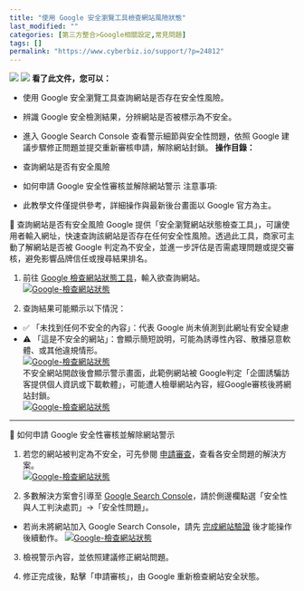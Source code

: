 ```yaml
---
title: "使用 Google 安全瀏覽工具檢查網站風險狀態"
last_modified: ""
categories: [第三方整合>Google相關設定,常見問題]
tags: []
permalink: "https://www.cyberbiz.io/support/?p=24812"
---
```


![](https://www.cyberbiz.io/support/wp-content/uploads/適用站別.png)
[![](https://www.cyberbiz.io/support/wp-content/uploads/台灣站.png)](https://www.cyberbiz.io/support/?page_id=2490)
**看了此文件，您可以：**  

* 使用 Google 安全瀏覽工具查詢網站是否存在安全性風險。
* 辨識 Google 安全檢測結果，分辨網站是否被標示為不安全。
* 進入 Google Search Console 查看警示細節與安全性問題，依照 Google 建議步驟修正問題並提交重新審核申請，解除網站封鎖。
**操作目錄：**

* 查詢網站是否有安全風險
* 如何申請 Google 安全性審核並解除網站警示
注意事項:  

* 此教學文件僅提供參考，詳細操作與最新後台畫面以 Google 官方為主。

📌 查詢網站是否有安全風險 Google
提供「安全瀏覽網站狀態檢查工具」，可讓使用者輸入網址，快速查詢該網站是否存在任何安全性風險。透過此工具，商家可主動了解網站是否被 Google
判定為不安全，並進一步評估是否需處理問題或提交審核，避免影響品牌信任或搜尋結果排名。  


1. 前往 [Google 檢查網站狀態工具](https://transparencyreport.google.com/safe-browsing/search?hl=zh-TW)，輸入欲查詢網站。  
[![Google-檢查網站狀態](https://www.cyberbiz.io/support/wp-content/uploads/2022/01/Google-檢查網站狀態1.png)](https://www.cyberbiz.io/support/wp-content/uploads/2022/01/Google-檢查網站狀態1.png)

2. 查詢結果可能顯示以下情況： 
* ✅ 「未找到任何不安全的內容」：代表 Google 尚未偵測到此網址有安全疑慮
* ⚠️ 「這是不安全的網站」：會顯示簡短說明，可能為誘導性內容、散播惡意軟體、或其他違規情形。  
[![Google-檢查網站狀態](https://www.cyberbiz.io/support/wp-content/uploads/2022/01/Google-檢查網站狀態2.png)](https://www.cyberbiz.io/support/wp-content/uploads/2022/01/Google-檢查網站狀態2.png)  
不安全網站開啟後會顯示警示畫面，此範例網站被 Google判定「企圖誘騙訪客提供個人資訊或下載軟體」，可能遭人檢舉網站內容，經Google審核後將網站封鎖。  
[![Google-檢查網站狀態](https://www.cyberbiz.io/support/wp-content/uploads/2022/01/Google-檢查網站狀態3.png)](https://www.cyberbiz.io/support/wp-content/uploads/2022/01/Google-檢查網站狀態3.png)

* * *

📌 如何申請 Google 安全性審核並解除網站警示

1. 若您的網站被判定為不安全，可先參閱 [申請審查](https://developers.google.com/web/fundamentals/security/hacked/request_review)，查看各安全問題的解決方案。  
[![Google-檢查網站狀態](https://www.cyberbiz.io/support/wp-content/uploads/2022/01/Google-檢查網站狀態4.png)](https://www.cyberbiz.io/support/wp-content/uploads/2022/01/Google-檢查網站狀態4.png)



2. 多數解決方案會引導至 [Google Search Console](https://search.google.com/search-console)，請於側邊欄點選「安全性與人工判決處罰」→「安全性問題」。 
* 若尚未將網站加入 Google Search Console，請先 [完成網站驗證](https://www.cyberbiz.io/support/?p=15362) 後才能操作後續動作。
[![Google-檢查網站狀態](https://www.cyberbiz.io/support/wp-content/uploads/2022/01/Google-檢查網站狀態6.png)](https://www.cyberbiz.io/support/wp-content/uploads/2022/01/Google-檢查網站狀態6.png)

3. 檢視警示內容，並依照建議修正網站問題。


4. 修正完成後，點擊「申請審核」，由 Google 重新檢查網站安全狀態。

